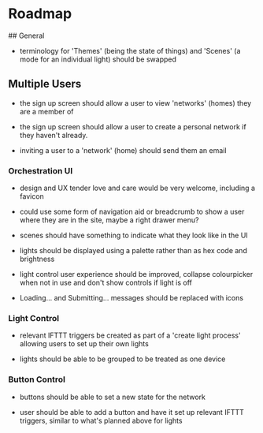# Roadmap

## General

- terminology for 'Themes' (being the state of things) and 'Scenes' (a mode for an individual light) should be swapped

## Multiple Users

- the sign up screen should allow a user to view 'networks' (homes) they are a member of

- the sign up screen should allow a user to create a personal network if they haven't already.

- inviting a user to a 'network' (home) should send them an email


### Orchestration UI

- design and UX tender love and care would be very welcome, including a favicon

- could use some form of navigation aid or breadcrumb to show a user where they are in the site, maybe a right drawer menu?

- scenes should have something to indicate what they look like in the UI

- lights should be displayed using a palette rather than as hex code and brightness

- light control user experience should be improved, collapse colourpicker when not in use and don't show controls if light is off

- Loading... and Submitting... messages should be replaced with icons


### Light Control

- relevant IFTTT triggers be created as part of a 'create light process' allowing users to set up their own lights

- lights should be able to be grouped to be treated as one device


### Button Control

- buttons should be able to set a new state for the network

- user should be able to add a button and have it set up relevant IFTTT triggers, similar to what's planned above for lights